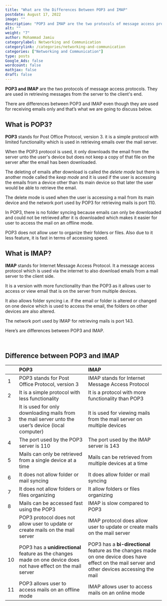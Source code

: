 ```yaml
---
title: "What are the Differences Between POP3 and IMAP"
postdate: August 17, 2022
image: ""
description: "POP3 and IMAP are the two protocols of message access protocols. They are used in retrieving messages from the server to the client's end."
alt: ""
weight: "7"
author: Mohammad Jamiu
categorylabel: Networking and Communication
categorylink: /categories/networking-and-communication
categories: ["Networking and Communication"]
type: posts
Google_Ads: false
wordcount: false
mathjax: false
draft: false
---
```


**POP3 and IMAP** are the two protocols of message access protocols. They are used in retrieving messages from the server to the client's end.

There are differences between POP3 and IMAP even though they are used for receiving emails only and that’s what we are going to discuss below.

## What is POP3?

**POP3** stands for Post Office Protocol, version 3. it is a simple protocol with limited functionality which is used in retrieving emails over the mail server.

When the POP3 protocol is used, it only downloads the email from the server unto the user's device but does not keep a copy of that file on the server after the email has been downloaded.

The deleting of emails after download is called the _delete mode_ but there is another mode called the _keep mode_ and it is used if the user is accessing the emails from a device other than its main device so that later the user would be able to retrieve the email.

The delete mode is used when the user is accessing a mail from its main device and the network port used by POP3 for retrieving mails is port 110.

In POP3, there is no folder syncing because emails can only be downloaded and could not be retrieved after it is downloaded which makes it easier for user to access the mail on an offline mode.

POP3 does not allow user to organize their folders or files. Also due to it less feature, it is fast in terms of accessing speed.

## What is IMAP?

**IMAP** stands for Internet Message Access Protocol. It a message access protocol which is used via the internet to also download emails from a mail server to the client side.

It is a version with more functionality than the POP3 as it allows user to access or view email that is on the server from multiple devices.

It also allows folder syncing i.e. if the email or folder is altered or changed on one device which is used to access the email, the folders on other devices are also altered.

The network port used by IMAP for retrieving mails is port 143.

Here’s are differences between POP3 and IMAP.

</br>

## Difference between POP3 and IMAP

|     | POP3                                                                                                            | IMAP                                                                                                                                             |
| :-- | :-------------------------------------------------------------------------------------------------------------- | :----------------------------------------------------------------------------------------------------------------------------------------------- |
| 1   | POP3 stands for Post Office Protocol, version 3                                                                 | IMAP stands for Internet Message Access Protocol                                                                                                 |
| 2   | It is a simple protocol with less functionality                                                                 | It is a protocol with more functionality than POP3                                                                                               |
| 3   | It is used for only downloading mails from the mail server unto the user’s device (local computer)              | It is used for viewing mails from the mail server on multiple devices                                                                            |
| 4   | The port used by the POP3 server is 110                                                                         | The port used by the IMAP server is 143                                                                                                          |
| 5   | Mails can only be retrieved from a single device at a time                                                      | Mails can be retrieved from multiple devices at a time                                                                                           |
| 6   | It does not allow folder or mail syncing                                                                        | It does allow folder or mail syncing                                                                                                             |
| 7   | It does not allow folders or files organizing                                                                   | It allow folders or files organizing                                                                                                             |
| 8   | Mails can be accessed fast using the POP3                                                                       | IMAP is slow compared to POP3                                                                                                                    |
| 9   | POP3 protocol does not allow user to update or create mails on the mail server                                  | IMAP protocol does allow user to update or create mails on the mail server                                                                       |
| 10  | POP3 has a **unidirectional** feature as the changes made on one device does not have effect on the mail server | POP3 has a **bi-directional** feature as the changes made on one device does have effect on the mail server and other devices accessing the mail |
| 11  | POP3 allows user to access mails on an offline mode                                                             | IMAP allows user to access mails on an online mode                                                                                               |

